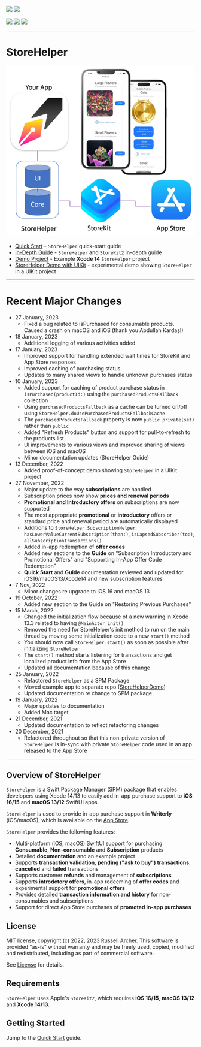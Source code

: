 [![](https://img.shields.io/endpoint?url=https%3A%2F%2Fswiftpackageindex.com%2Fapi%2Fpackages%2Frussell-archer%2FStoreHelper%2Fbadge%3Ftype%3Dswift-versions)](https://swiftpackageindex.com/russell-archer/StoreHelper)
[![](https://img.shields.io/endpoint?url=https%3A%2F%2Fswiftpackageindex.com%2Fapi%2Fpackages%2Frussell-archer%2FStoreHelper%2Fbadge%3Ftype%3Dplatforms)](https://swiftpackageindex.com/russell-archer/StoreHelper)

[![](https://img.shields.io/badge/SPM-supported-DE5C43.svg?style=flat)](https://swift.org/package-manager/)
[![](https://img.shields.io/github/issues/russell-archer/StoreHelper)](https://img.shields.io/github/issues/russell-archer/StoreHelper)
[![](https://img.shields.io/github/license/russell-archer/StoreHelper)](https://img.shields.io/github/license/russell-archer/StoreHelper)

---

# StoreHelper

![](./Documentation/assets/StoreHelperDemo0.png)

- [Quick Start](https://github.com/russell-archer/StoreHelper/blob/main/Documentation/quickstart.md) - `StoreHelper` quick-start guide 
- [In-Depth Guide](https://github.com/russell-archer/StoreHelper/blob/main/Documentation/guide.md) - `StoreHelper` and `StoreKit2` in-depth guide
- [Demo Project](https://github.com/russell-archer/StoreHelperDemo) - Example **Xcode 14** `StoreHelper` project
- [StoreHelper Demo with UIKit](https://github.com/russell-archer/StoreHelperDemoUIKit) - experimental demo showing `StoreHelper` in a UIKit project

---

# Recent Major Changes
- 27 January, 2023
    - Fixed a bug related to isPurchased for consumable products. Caused a crash on macOS and iOS (thank you Abdullah Kardaş!) 
- 18 January, 2023
    - Additional logging of various activities added
- 17 January, 2023
    - Improved support for handling extended wait times for StoreKit and App Store responses
    - Improved caching of purchasing status
    - Updates to many shared views to handle unknown purchases status
- 10 January, 2023
    - Added support for caching of product purchase status in `isPurchased(productId:)` using the `purchasedProductsFallback` collection
    - Using `purchasedProductsFallback` as a cache can be turned on/off using `StoreHelper.doUsePurchasedProductsFallbackCache`
    - The `purchasedProductsFallback` property is now `public private(set)` rather than `public`
    - Added "Refresh Products" button and support for pull-to-refresh to the products list
    - UI improvements to various views and improved sharing of views between iOS and macOS 
    - Minor documentation updates (StoreHelper Guide)
- 13 December, 2022
    - Added proof-of-concept demo showing `StoreHelper` in a UIKit project
- 27 November, 2022
	- Major update to the way **subscriptions** are handled
	- Subscription prices now show **prices and renewal periods**
	- **Promotional and Introductory offers** on subscriptions are now supported
	- The most appropriate **promotional** or **introductory** offers or standard price and renewal period are automatically displayed
	- Additions to `StoreHelper.SubscriptionHelper`: `hasLowerValueCurrentSubscription(than:)`, `isLapsedSubscriber(to:)`, `allSubscriptionTransactions()`
	- Added in-app redemption of **offer codes**
	- Added new sections to the **Guide** on "Subscription Introductory and Promotional Offers" and "Supporting In-App Offer Code Redemption"
	- **Quick Start** and **Guide** documentation reviewed and updated for iOS16/macOS13/Xcode14 and new subscription features
- 7 Nov, 2022
    - Minor changes re upgrade to iOS 16 and macOS 13
- 19 October, 2022
	- Added new section to the Guide on "Restoring Previous Purchases"
- 15 March, 2022
	- Changed the initialization flow because of a new warning in Xcode 13.3 related to having `@MainActor init()`
	- Removed the need for StoreHelper's init method to run on the main thread by moving some initialization code to a new `start()` method
	- You should now call `StoreHelper.start()` as soon as possible after initializing `StoreHelper`
	- The `start()` method starts listening for transactions and get localized product info from the App Store
	- Updated all documentation because of this change
- 25 January, 2022
	- Refactored `StoreHelper` as a SPM Package
	- Moved example app to separate repo ([StoreHelperDemo](https://github.com/russell-archer/StoreHelperDemo))
	- Updated documentation re change to SPM package
- 19 January, 2022
	- Major updates to documentation
	- Added Mac target
- 21 December, 2021
	- Updated documentation to reflect refactoring changes
- 20 December, 2021
	- Refactored throughout so that this non-private version of `StoreHelper` is in-sync with private `StoreHelper` code used in an app released to the App Store
    
---

## Overview of StoreHelper

`StoreHelper` is a Swift Package Manager (SPM) package that enables developers using Xcode 14/13 to easily add in-app purchase 
support to **iOS 16/15** and **macOS 13/12** SwiftUI apps.

`StoreHelper` is used to provide in-app purchase support in **Writerly** (iOS/macOS), which is available on the [App Store](https://apps.apple.com/app/writerly/id1143101981?ls=1).

`StoreHelper` provides the following features:

- Multi-platform (iOS, macOS) SwiftUI support for purchasing **Consumable**, **Non-consumable** and **Subscription** products
- Detailed **documentation** and an example project
- Supports **transaction validation**, **pending ("ask to buy") transactions**, **cancelled** and **failed** transactions
- Supports customer **refunds** and management of **subscriptions**
- Supports **introdctory offers**, in-app redeeming of **offer codes** and experimental support for **promotional offers**
- Provides detailed **transaction information and history** for non-consumables and subscriptions
- Support for direct App Store purchases of **promoted in-app purchases**

## License

MIT license, copyright (c) 2022, 2023 Russell Archer. This software is provided "as-is" 
without warranty and may be freely used, copied, modified and redistributed, including 
as part of commercial software. 

See [License](https://github.com/russell-archer/StoreHelper/blob/main/LICENSE.md) for details.

## Requirements

`StoreHelper` uses Apple's `StoreKit2`, which requires **iOS 16/15**, **macOS 13/12** and **Xcode 14/13**.

## Getting Started

Jump to the [Quick Start](https://github.com/russell-archer/StoreHelper/blob/main/Documentation/quickstart.md) guide.
